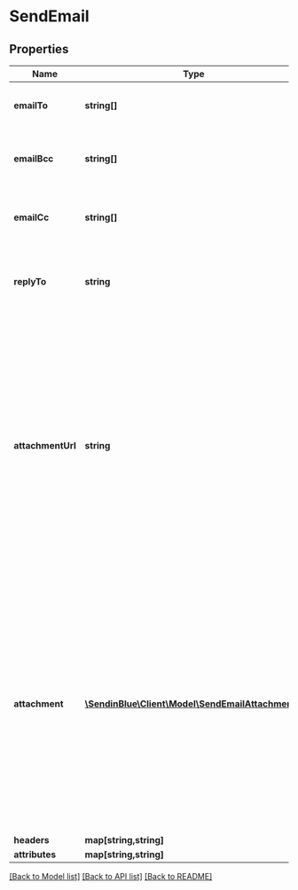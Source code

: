 # SendEmail

## Properties
Name | Type | Description | Notes
------------ | ------------- | ------------- | -------------
**emailTo** | **string[]** | Email addresses of the recipients | 
**emailBcc** | **string[]** | Email addresses of the recipients in bcc | [optional] 
**emailCc** | **string[]** | Email addresses of the recipients in cc | [optional] 
**replyTo** | **string** | Email on which campaign recipients will be able to reply to | [optional] 
**attachmentUrl** | **string** | Absolute url of the attachment (no local file). Extension allowed: xlsx, xls, ods, docx, docm, doc, csv, pdf, txt, gif, jpg, jpeg, png, tif, tiff, rtf, bmp, cgm, css, shtml, html, htm, zip, xml, ppt, pptx, tar, ez, ics, mobi, msg, pub and eps | [optional] 
**attachment** | [**\SendinBlue\Client\Model\SendEmailAttachment[]**](SendEmailAttachment.md) | Pass the base64 content of the attachment. Extension allowed: xlsx, xls, ods, docx, docm, doc, csv, pdf, txt, gif, jpg, jpeg, png, tif, tiff, rtf, bmp, cgm, css, shtml, html, htm, zip, xml, ppt, pptx, tar, ez, ics, mobi, msg, pub and eps | [optional] 
**headers** | **map[string,string]** |  | [optional] 
**attributes** | **map[string,string]** |  | [optional] 

[[Back to Model list]](../../README.md#documentation-for-models) [[Back to API list]](../../README.md#documentation-for-api-endpoints) [[Back to README]](../../README.md)


